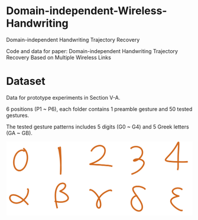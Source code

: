 # Domain-independent-Wireless-Handwriting
Domain-independent Handwriting Trajectory Recovery

Code and data for paper: Domain-independent Handwriting Trajectory Recovery Based on Multiple Wireless Links

# Dataset
Data for prototype experiments in Section V-A.

6 positions (P1 ~ P6), each folder contains 1 preamble gesture and 50 tested gestures.

The tested gesture patterns includes 5 digits (G0 ~ G4) and 5 Greek letters (GA ~ GB).

![gesture_patterns](https://github.com/Bob-Richard/Domain-independent-Wireless-Handwriting/blob/main/gestures.png)


